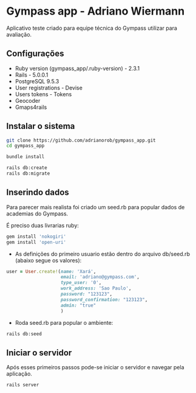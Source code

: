 # Gympass app - Adriano Wiermann

Aplicativo teste criado para equipe técnica do Gympass utilizar para avaliação.

## Configurações

* Ruby version (gympass_app/.ruby-version) - 2.3.1
* Rails - 5.0.0.1
* PostgreSQL 9.5.3
* User registrations - Devise
* Users tokens - Tokens
* Geocoder
* Gmaps4rails

## Instalar o sistema

```bash
git clone https://github.com/adrianorob/gympass_app.git
cd gympass_app

bundle install

rails db:create
rails db:migrate
```

## Inserindo dados

Para parecer mais realista foi criado um seed.rb para popular dados de academias do Gympass.

É preciso duas livrarias ruby:
```bash
gem install 'nokogiri'
gem install 'open-uri'
```
* As definições do primeiro usuario estão dentro do arquivo db/seed.rb (abaixo segue os valores):
```ruby
user = User.create!(name: 'Xará',
                    email: 'adriano@gympass.com',
                    type_user: '0',
                    work_address: 'Sao Paulo',
                    password: "123123",
                    password_confirmation: "123123",
                    admin: "true"
                    )
```
* Roda seed.rb para popular o ambiente:
```bash
rails db:seed
```

## Iniciar o servidor

Após esses primeiros passos pode-se iniciar o servidor e navegar pela aplicação.

```bash
rails server
```
